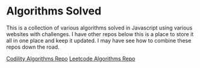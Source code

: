 # Algorithms Solved

This is a collection of various algorithms solved in Javascript using various websites with challenges. I have other repos below this is a place to store it all in one place and keep it updated. I may have see how to combine these repos down the road.

[Codility Algorithms Repo](https://github.com/mowens86/codility)
[Leetcode Algorithms Repo](https://github.com/mowens86/leetcode)